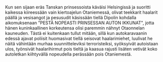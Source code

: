 
Kun sen sijaan eräs Tanskan prinsessoista käväisi Helsingissä ja suoritti kaikessa kiireessään vain 
kiertoajelun Otaniemessä, olivat teekkarit haalarit päällä ja vesisangot ja pesusudit käsissään tiellä 
Dipolin kohdalla aikomuksenaan "PESTÄ NOPEASTI PRINSESSAN AUTON IKKUNAT", jotta 
hänen kuninkaallinen korkeutensa olisi paremmin nähnyt Otaonnelan kauneuden. Tästä ei kuitenkaan 
tullut mitään, sillä kun autokaravaanin edessä ajavat poliisit huomasivat tiellä seisovat haalarimiehet, 
luulivat he näitä vähintään murhaa suunnitteleviksi terroristeiksi, syöksyivät autoistaan ulos, työnsivät 
haalarihirmut pois tieltä ja kaasua rajusti lisäten vetivät koko autoletkan kiihtyvällä nopeudella 
perässään pois Otaniemestä.